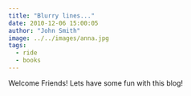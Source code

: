 ```yaml
---
title: "Blurry lines..."
date: 2010-12-06 15:00:05
author: "John Smith"
image: ../../images/anna.jpg
tags:
  - ride
  - books
---
```


Welcome Friends!
Lets have some fun with this blog!
